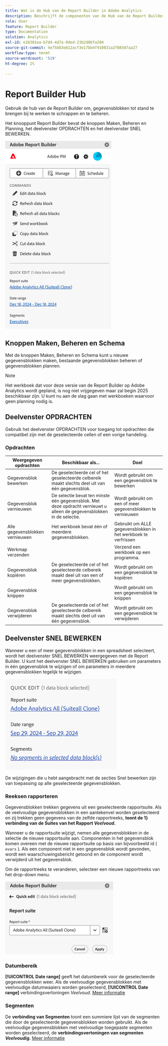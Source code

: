 ```yaml
---
title: Wat is de Hub van de Report Builder in Adobe Analytics
description: Beschrijft de componenten van de Hub van de Report Builder
role: User
feature: Report Builder
type: Documentation
solution: Analytics
exl-id: e18381ea-b7d4-4d7a-9ded-23b2d06fa204
source-git-commit: 4e75b83e812acf3e17bb4f910831a2f88507aa27
workflow-type: tm+mt
source-wordcount: '519'
ht-degree: 1%

---
```


# Report Builder Hub

Gebruik de hub van de Report Builder om, gegevensblokken tot stand te brengen bij te werken te schrappen en te beheren.

Het knooppunt Report Builder bevat de knoppen Maken, Beheren en Planning, het deelvenster OPDRACHTEN en het deelvenster SNEL BEWERKEN.

<img src="./assets/hub51.png" alt="Report Builder Hub"/>


## Knoppen Maken, Beheren en Schema

Met de knoppen Maken, Beheren en Schema kunt u nieuwe gegevensblokken maken, bestaande gegevensblokken beheren of gegevensblokken plannen.

>[!NOTE]
>
>Het werkboek dat voor deze versie van de Report Builder op Adobe Analytics wordt gepland, is nog niet vrijgegeven maar zal begin 2025 beschikbaar zijn. U kunt nu aan de slag gaan met werkboeken waarvoor geen planning nodig is.

## Deelvenster OPDRACHTEN

Gebruik het deelvenster OPDRACHTEN voor toegang tot opdrachten die compatibel zijn met de geselecteerde cellen of een vorige handeling.

### Opdrachten

| Weergegeven opdrachten | Beschikbaar als... | Doel |
|------|------------------|--------|
| Gegevensblok bewerken | De geselecteerde cel of het geselecteerde celbereik maakt slechts deel uit van één gegevensblok. | Wordt gebruikt om een gegevensblok te bewerken |
| Gegevensblok vernieuwen | De selectie bevat ten minste één gegevensblok. Met deze opdracht vernieuwt u alleen de gegevensblokken in de selectie. | Wordt gebruikt om een of meer gegevensblokken te vernieuwen |
| Alle gegevensblokken vernieuwen | Het werkboek bevat één of meerdere gegevensblokken. | Gebruikt om ALLE gegevensblokken in het werkboek te verfrissen |
| Werkmap verzenden |   | Verzend een werkboek op een programma. |
| Gegevensblok kopiëren | De geselecteerde cel of het geselecteerde celbereik maakt deel uit van een of meer gegevensblokken. | Wordt gebruikt om een gegevensblok te kopiëren |
| Gegevensblok knippen |   | Wordt gebruikt om een gegevensblok te knippen |
| Gegevensblok verwijderen | De geselecteerde cel of het geselecteerde celbereik maakt slechts deel uit van één gegevensblok. | Wordt gebruikt om een gegevensblok te verwijderen |

## Deelvenster SNEL BEWERKEN

Wanneer u een of meer gegevensblokken in een spreadsheet selecteert, wordt het deelvenster SNEL BEWERKEN weergegeven met de Report Builder. U kunt het deelvenster SNEL BEWERKEN gebruiken om parameters in één gegevensblok te wijzigen of om parameters in meerdere gegevensblokken tegelijk te wijzigen.

![ Snel geeft paneel in Report Builder uit ](./assets/hub2.png)

De wijzigingen die u hebt aangebracht met de secties Snel bewerken zijn van toepassing op alle geselecteerde gegevensblokken.

### Reeksen rapporteren

Gegevensblokken trekken gegevens uit een geselecteerde rapportsuite. Als de veelvoudige gegevensblokken in een aantekenvel worden geselecteerd en zij trekken geen gegevens van de zelfde rapportreeks, **toont de 1} verbinding van de Suites van het Rapport *Veelvoud*.**

Wanneer u de rapportsuite wijzigt, nemen alle gegevensblokken in de selectie de nieuwe rapportsuite aan. Componenten in het gegevensblok komen overeen met de nieuwe rapportsuite op basis van bijvoorbeeld id ( ```evars``` ). Als een component niet in een gegevensblok wordt gevonden, wordt een waarschuwingsbericht getoond en de component wordt verwijderd uit het gegevensblok.

Om de rapportreeks te veranderen, selecteer een nieuwe rapportreeks van het drop-down menu.

![ de Hub die van de Report Builder het drop-down menu van de rapportreeks toont.](./assets/image16.png)

### Datumbereik

**[!UICONTROL Date range]** geeft het datumbereik voor de geselecteerde gegevensblokken weer. Als de veelvoudige gegevensblokken met veelvoudige datumwaaiers worden geselecteerd, **[!UICONTROL Date range]** verbindingsvertoningen *Veelvoud*. [Meer informatie](/help/analyze/report-builder/select-date-range.md)

### Segmenten

De **verbinding van Segmenten** toont een summiere lijst van de segmenten die door de geselecteerde gegevensblokken worden gebruikt. Als de veelvoudige gegevensblokken met veelvoudige toegepaste segmenten worden geselecteerd, de **verbindingsvertoningen van segmenten *Veelvoudig*.** [Meer informatie](/help/analyze/report-builder/work-with-segments.md)
